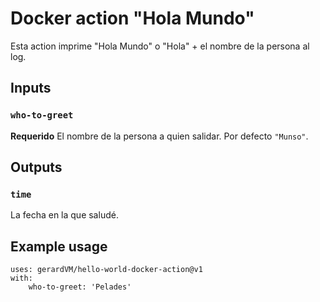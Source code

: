 # Docker action "Hola Mundo"

Esta action imprime "Hola Mundo" o "Hola" + el nombre de la persona al log.

## Inputs

### `who-to-greet`

**Requerido** El nombre de la persona a quien salidar. Por defecto `"Munso"`.

## Outputs

### `time`

La fecha en la que saludé.

## Example usage

```
uses: gerardVM/hello-world-docker-action@v1
with:
	who-to-greet: 'Pelades'
```
